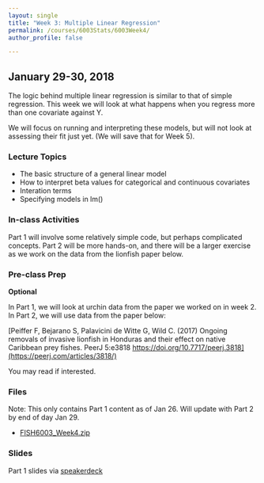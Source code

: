 ```yaml
---
layout: single
title: "Week 3: Multiple Linear Regression"
permalink: /courses/6003Stats/6003Week4/
author_profile: false

---
```


## January 29-30, 2018

The logic behind multiple linear regression is similar to that of simple regression. This week we will look at what happens when you regress more than one covariate against Y.

We will focus on running and interpreting these models, but will not look at assessing their fit just yet. (We will save that for Week 5).

### Lecture Topics

* The basic structure of a general linear model
* How to interpret beta values for categorical and continuous covariates
* Interation terms
* Specifying models in lm()
	
### In-class Activities

Part 1 will involve some relatively simple code, but perhaps complicated concepts. Part 2 will be more hands-on, and there will be a larger exercise as we work on the data from the lionfish paper below.

### Pre-class Prep

**Optional**

In Part 1, we will look at urchin data from the paper we worked on in week 2. In Part 2, we will use data from the paper below:

[Peiffer F, Bejarano S, Palavicini de Witte G, Wild C. (2017) Ongoing removals of invasive lionfish in Honduras and their effect on native Caribbean prey fishes. PeerJ 5:e3818 https://doi.org/10.7717/peerj.3818](https://peerj.com/articles/3818/)

You may read if interested. 

### Files

Note: This only contains Part 1 content as of Jan 26. Will update with Part 2 by end of day Jan 29.

- [FISH6003_Week4.zip](/assets/images/6003/FISH6003_Week4.zip)

### Slides

<script async class="speakerdeck-embed" data-id="5675494ee57146ea8698365e007b272b" data-ratio="1.77777777777778" src="//speakerdeck.com/assets/embed.js"></script>

Part 1 slides via [speakerdeck](https://speakerdeck.com/pandalusplatyceros/fish-6003-week-4-part-1-multiple-linear-regression)


